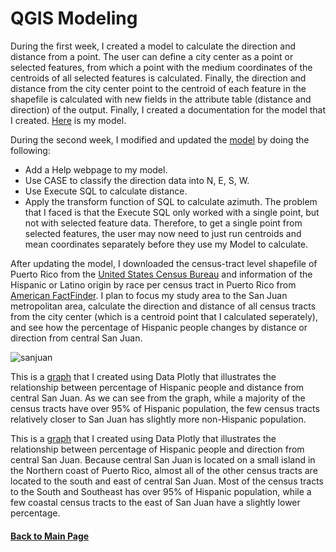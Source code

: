# QGIS Modeling
During the first week, I created a model to calculate the direction and distance from a point. The user can define a city center as a point or selected features, from which a point with the medium coordinates of the centroids of all selected features is calculated. Finally, the direction and distance from the city center point to the centroid of each feature in the shapefile is calculated with new fields in the attribute table (distance and direction) of the output. Finally, I created a documentation for the model that I created. [Here](model/distance_from_point.model3) is my model.

During the second week, I modified and updated the [model](../model/new_distance_from_point.model3) by doing the following:
- Add a Help webpage to my model.
- Use CASE to classify the direction data into N, E, S, W.
- Use Execute SQL to calculate distance.
- Apply the transform function of SQL to calculate azimuth.
The problem that I faced is that the Execute SQL only worked with a single point, but not with selected feature data. Therefore, to get a single point from selected features, the user may now need to just run centroids and mean coordinates separately before they use my Model to calculate. 

After updating the model, I downloaded the census-tract level shapefile of Puerto Rico from the [United States Census Bureau](https://www.census.gov/geographies/mapping-files/time-series/geo/carto-boundary-file.html) and information of the Hispanic or Latino origin by race per census tract in Puerto Rico from [American FactFinder](https://factfinder.census.gov/faces/nav/jsf/pages/index.xhtml). I plan to focus my study area to the San Juan metropolitan area, calculate the direction and distance of all census tracts from the city center (which is a centroid point that I calculated seperately), and see how the percentage of Hispanic people changes by distance or direction from central San Juan. 

![sanjuan](https://user-images.githubusercontent.com/25497706/68078465-4415ea80-fdac-11e9-970d-f1052a7b6d6d.png)


This is a [graph](../Plots/San_Juan_Plot_1.html) that I created using Data Plotly that illustrates the relationship between percentage of Hispanic people and distance from central San Juan. As we can see from the graph, while a majority of the census tracts have over 95% of Hispanic population, the few census tracts relatively closer to San Juan has slightly more non-Hispanic population. 

This is a [graph](../Plots/San_Juan_Plot_2.html) that I created using Data Plotly that illustrates the relationship between percentage of Hispanic people and direction from central San Juan. Because central San Juan is located on a small island in the Northern coast of Puerto Rico, almost all of the other census tracts are located to the south and east of central San Juan. Most of the census tracts to the South and Southeast has over 95% of Hispanic population, while a few coastal census tracts to the east of San Juan have a slightly lower percentage. 


#### [Back to Main Page](index.md)
